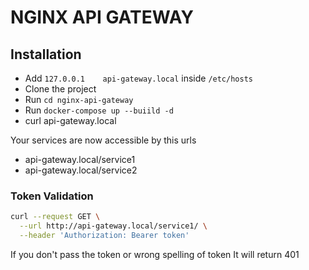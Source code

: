 NGINX API GATEWAY
===

## Installation

- Add ```127.0.0.1    api-gateway.local``` inside ``/etc/hosts ``
- Clone the project
- Run ``` cd nginx-api-gateway ```
- Run ``` docker-compose up --buiild -d ```
- curl api-gateway.local

Your services are now accessible by this urls 
- api-gateway.local/service1
- api-gateway.local/service2

### Token Validation

```bash
curl --request GET \
  --url http://api-gateway.local/service1/ \
  --header 'Authorization: Bearer token'
```
If you don't pass the token or wrong spelling of token It will return 401